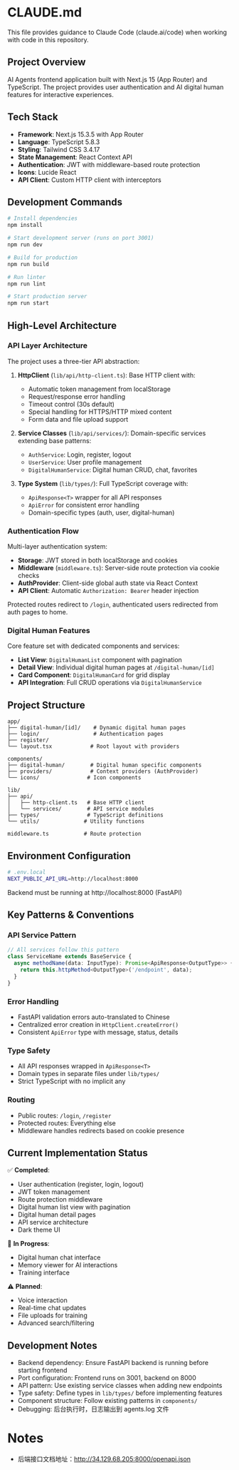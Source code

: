 # CLAUDE.md

This file provides guidance to Claude Code (claude.ai/code) when working with code in this repository.

## Project Overview

AI Agents frontend application built with Next.js 15 (App Router) and TypeScript. The project provides user authentication and AI digital human features for interactive experiences.

## Tech Stack

- **Framework**: Next.js 15.3.5 with App Router
- **Language**: TypeScript 5.8.3
- **Styling**: Tailwind CSS 3.4.17
- **State Management**: React Context API
- **Authentication**: JWT with middleware-based route protection
- **Icons**: Lucide React
- **API Client**: Custom HTTP client with interceptors

## Development Commands

```bash
# Install dependencies
npm install

# Start development server (runs on port 3001)
npm run dev

# Build for production
npm run build

# Run linter
npm run lint

# Start production server
npm run start
```

## High-Level Architecture

### API Layer Architecture

The project uses a three-tier API abstraction:

1. **HttpClient** (`lib/api/http-client.ts`): Base HTTP client with:
   - Automatic token management from localStorage
   - Request/response error handling
   - Timeout control (30s default)
   - Special handling for HTTPS/HTTP mixed content
   - Form data and file upload support

2. **Service Classes** (`lib/api/services/`): Domain-specific services extending base patterns:
   - `AuthService`: Login, register, logout
   - `UserService`: User profile management  
   - `DigitalHumanService`: Digital human CRUD, chat, favorites

3. **Type System** (`lib/types/`): Full TypeScript coverage with:
   - `ApiResponse<T>` wrapper for all API responses
   - `ApiError` for consistent error handling
   - Domain-specific types (auth, user, digital-human)

### Authentication Flow

Multi-layer authentication system:
- **Storage**: JWT stored in both localStorage and cookies
- **Middleware** (`middleware.ts`): Server-side route protection via cookie checks
- **AuthProvider**: Client-side global auth state via React Context
- **API Client**: Automatic `Authorization: Bearer` header injection

Protected routes redirect to `/login`, authenticated users redirected from auth pages to home.

### Digital Human Features

Core feature set with dedicated components and services:
- **List View**: `DigitalHumanList` component with pagination
- **Detail View**: Individual digital human pages at `/digital-human/[id]`
- **Card Component**: `DigitalHumanCard` for grid display
- **API Integration**: Full CRUD operations via `DigitalHumanService`

## Project Structure

```
app/
├── digital-human/[id]/    # Dynamic digital human pages
├── login/                 # Authentication pages
├── register/
└── layout.tsx            # Root layout with providers

components/
├── digital-human/        # Digital human specific components
├── providers/            # Context providers (AuthProvider)
└── icons/               # Icon components

lib/
├── api/
│   ├── http-client.ts   # Base HTTP client
│   └── services/        # API service modules
├── types/               # TypeScript definitions
└── utils/              # Utility functions

middleware.ts           # Route protection
```

## Environment Configuration

```bash
# .env.local
NEXT_PUBLIC_API_URL=http://localhost:8000
```

Backend must be running at http://localhost:8000 (FastAPI)

## Key Patterns & Conventions

### API Service Pattern
```typescript
// All services follow this pattern
class ServiceName extends BaseService {
  async methodName(data: InputType): Promise<ApiResponse<OutputType>> {
    return this.httpMethod<OutputType>('/endpoint', data);
  }
}
```

### Error Handling
- FastAPI validation errors auto-translated to Chinese
- Centralized error creation in `HttpClient.createError()`
- Consistent `ApiError` type with message, status, details

### Type Safety
- All API responses wrapped in `ApiResponse<T>`
- Domain types in separate files under `lib/types/`
- Strict TypeScript with no implicit any

### Routing
- Public routes: `/login`, `/register`
- Protected routes: Everything else
- Middleware handles redirects based on cookie presence

## Current Implementation Status

✅ **Completed**:
- User authentication (register, login, logout)
- JWT token management
- Route protection middleware
- Digital human list view with pagination
- Digital human detail pages
- API service architecture
- Dark theme UI

🚧 **In Progress**:
- Digital human chat interface
- Memory viewer for AI interactions
- Training interface

⚠️ **Planned**:
- Voice interaction
- Real-time chat updates
- File uploads for training
- Advanced search/filtering

## Development Notes

- Backend dependency: Ensure FastAPI backend is running before starting frontend
- Port configuration: Frontend runs on 3001, backend on 8000
- API pattern: Use existing service classes when adding new endpoints
- Type safety: Define types in `lib/types/` before implementing features
- Component structure: Follow existing patterns in `components/`
- Debugging: 后台执行时，日志输出到 agents.log 文件

# Notes
- 后端接口文档地址：http://34.129.68.205:8000/openapi.json